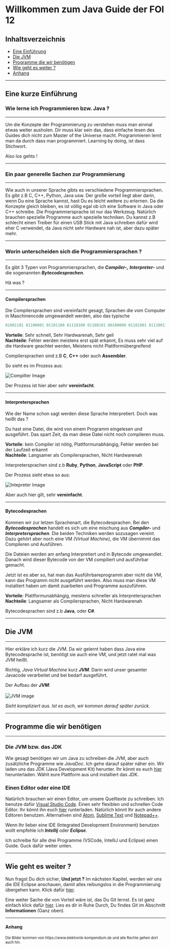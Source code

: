# Willkommen zum Java Guide der FOI 12

## Inhaltsverzeichnis

- [Eine Einführung](#eine-kurze-einführung)
- [Die JVM](#die-jvm)
- [Programme die wir benötigen](#programme-die-wir-benötigen)
- [Wie geht es weiter ?](#wie-geht-es-weiter-)
- [Anhang](#anhang)
---


## Eine kurze Einführung

### Wie lerne ich Programmieren bzw. Java ?
---
Um die Konzepte der Programmierung zu verstehen muss man einmal etwas weiter ausholen. Dir muss klar sein das, dass einfache lesen des Guides dich nicht zum Master of the Universe macht. Programmieren lernt man da durch dass man programmiert. Learning by doing, ist dass Stichwort. 

Also los gehts !

---

### Ein paar generelle Sachen zur Programmierung
---
Wie auch in unserer Sprache gibts es verschiedene Programmiersprachen. Es gibt z.B C, C++, Python, Java usw.
Der große vorteil liegt aber darin, wenn Du eine Sprache kannst, hast Du es leicht weitere zu erlernen. Da die Konzepte gleich bleiben, es ist völlig egal ob ich eine Software in Java oder C++ schreibe. Die Programmiersprache ist nur das Werkzeug. Natürlich brauchen spezielle Programme auch spezielle techniken. Du kannst z.B schlecht einen Treiber für einen USB Stick mit Java schreiben dafür wird eher C verwendet, da Java nicht sehr Hardware nah ist, aber dazu später mehr.

---

### Worin unterscheiden sich die Programmiersprachen ?
---
Es gibt 3 Typen von Programmiersprachen, die ***Compiler-,***  ***Interpreter-*** und die sogenannten ***Bytecodesprachen***.

Hä was ?

---

#### Compilersprachen

Die Compilersprachen sind vereinfacht gesagt, Sprachen die vom Computer in Maschinencode umgewandelt werden, also das typische 
```c
01001101 01100001 01101100 01110100 01100101 00100000 01101001 01110011 01110100 00100000 01110011 01100101 01111000 01111001 
```

**Vorteile**: Sehr schnell, Sehr Hardwarenah, Sehr geil  
**Nachteile**: Fehler werden meistens erst spät erkannt, Es muss sehr viel auf die Hardware geachtet werden, Meistens nicht Plattformübergreifend

Compilersprachen sind z.B **C**, **C++** oder auch **Assembler**.

So sieht es im Prozess aus:

![Compilter Image](https://www.elektronik-kompendium.de/sites/com/bilder/17052311.gif)

Der Prozess ist hier aber sehr **vereinfacht**.

---

#### Interpretersprachen
Wie der Name schon sagt werden diese Sprache Interpretiert. Doch was heißt das ?

Du hast eine Datei, die wird von einem Programm eingelesen und ausgeführt. Das spart Zeit, da man diese Datei nicht noch compileren muss. 

**Vorteile**: kein Compiler ist nötig, Plattformunabhängig, Fehler werden bei der Laufzeit erkannt  
**Nachteile**: Langsamer als Compilersprachen, Nicht Hardwarenah

Interpretersprachen sind z.b **Ruby**, **Python**, **JavaScript** oder **PHP**.

Der Prozess sieht etwa so aus:

![Intepreter Image](https://www.elektronik-kompendium.de/sites/com/bilder/17052312.gif)

Aber auch hier gilt, sehr **vereinfacht**.

---
#### Bytecodesprachen

Kommen wir zur letzen Sprachenart, die Bytecodesprachen. Bei den ***Bytecodesprachen*** handelt es sich um eine mischung aus ***Compiler-*** und ***Interpretersprachen***.
Die beiden Techniken werden sozusagen vereint. Dazu gehört aber noch eine VM *(Virtual Machine)*, die VM übernimmt das Compileren und Ausführen.

Die Dateien werden am anfang Interpretiert und in Bytecode umgewandlet. Danach wird dieser Bytecode von der VM compiliert und ausführbar gemacht.

Jetzt ist es aber so, hat man das Ausführbareprogramm aber nicht die VM, kann das Programm nicht ausgeführt werden. Also muss man diese VM installiert haben um damit zuarbeiten und Programme auszuführen.

**Vorteile**: Plattformunabhängig, meistens schneller als Interpretersprachen  
**Nachteile**: Langsamer als Compilersprachen, Nicht Hardwarenah

Bytecodesprachen sind z.b **Java**, oder **C#**.

---

## Die JVM

---

Hier erkläre ich kurz die JVM. Da wir gelernt haben dass Java eine Bytecodesprache ist, benötigt sie auch eine VM, und jetzt ratet mal was JVM heißt.  

Richtig, *Java Virtual Machine* kurz ***JVM***.
Darin wird unser gesamter Javacode verarbeitet und bei bedarf ausgeführt.

Der Aufbau der ***JVM***: <br /> <br />
![JVM image](https://upload.wikimedia.org/wikipedia/commons/d/dd/JvmSpec7.png)

*Sieht kompliziert aus. Ist es auch, wir kommen darauf später zurück.*

---

## Programme die wir benötigen

---

### Die JVM bzw. das JDK
Wie gesagt benötigen wir um Java zu schreiben die JVM, aber auch zusätzliche Programme wie *JavaDoc*. Ich gehe darauf später näher ein. Wir laden uns das JDK (Java Development Kit) herunter. Ihr könnt es euch [hier](http://www.oracle.com/technetwork/java/javase/downloads/jdk8-downloads-2133151.html) herunterladen. Wählt eure Plattform aus und installiert das JDK.


### Einen Editor oder eine IDE
Natürlich brauchen wir einen Editor, um unsere Quelltexte zu schreiben. Ich benutze dafür [Visual Studio Code](https://code.visualstudio.com). Einen sehr flexiblen und schnellen Code Editor. Ihr könnt ihn euch [hier](https://code.visualstudio.com/download) runterladen. Natürlich könnt Ihr auch andere Editoren benutzen. Alternativen sind [Atom](https://atom.io), [Sublime Text](https://www.sublimetext.com/) und [Notepad++](https://notepad-plus-plus.org/).

Wenn Ihr lieber eine IDE (Integrated Development Environment) benutzen wollt empfehle ich ***Intellij*** oder ***Eclipse***.

Ich schreibe für alle drei Programme (VSCode, IntelliJ und Eclipse) einen Guide. Guck dafür weiter unten.

---

## Wie geht es weiter ?

Nun fragst Du dich sicher, **Und jetzt ?**
Im nächsten Kapitel, werden wir uns die IDE Eclipse anschauen, damit alles reibungslos in die Programmierung übergehen kann. Klick dafür [hier](/docs/Editor-und-IDE/Eclipse.md).

Eine weiter Sache die von Vorteil wäre ist, das Du Git lernst. Es ist ganz einfach klick dafür [hier](https://github.com/FOI-12/Getting-Started). Lies es dir in Ruhe Durch, Du findes Git im Abschnitt **Informationen** (Ganz oben).


---

#### Anhang
<p style="font-size:80%;">Die Bilder kommen von https://www.elektronik-kompendium.de und alle Rechte gehen dort auch hin.<p/>